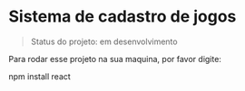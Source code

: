 <h1>Sistema de cadastro de jogos</h1>

> Status do projeto: em desenvolvimento

Para rodar esse projeto na sua maquina, por favor digite:

npm install react
